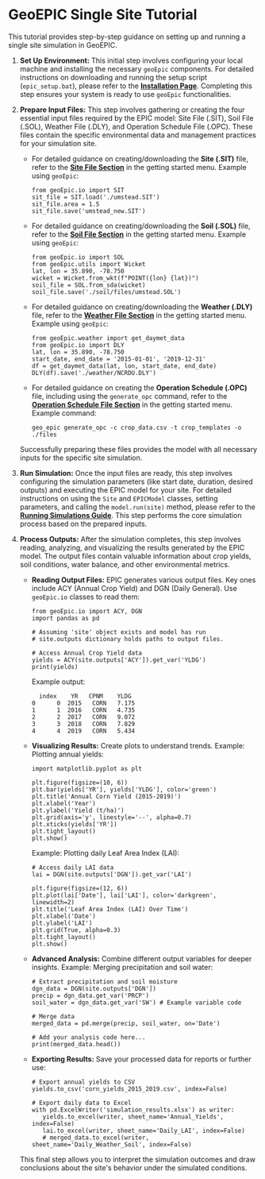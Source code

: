 # GeoEPIC Single Site Tutorial

This tutorial provides step-by-step guidance on setting up and running a single site simulation in GeoEPIC.

1.  **Set Up Environment:**
    This initial step involves configuring your local machine and installing the necessary `geoEpic` components. For detailed instructions on downloading and running the setup script (`epic_setup.bat`), please refer to the **[Installation Page](link-to-installation-page)**. Completing this step ensures your system is ready to use `geoEpic` functionalities.

2.  **Prepare Input Files:**
    This step involves gathering or creating the four essential input files required by the EPIC model: Site File (.SIT), Soil File (.SOL), Weather File (.DLY), and Operation Schedule File (.OPC). These files contain the specific environmental data and management practices for your simulation site.
    *   For detailed guidance on creating/downloading the **Site (.SIT)** file, refer to the **[Site File Section](link-to-sit-file-guide)** in the getting started menu. Example using `geoEpic`:
        ```
        from geoEpic.io import SIT
        sit_file = SIT.load('./umstead.SIT')
        sit_file.area = 1.5
        sit_file.save('umstead_new.SIT')
        ```
    *   For detailed guidance on creating/downloading the **Soil (.SOL)** file, refer to the **[Soil File Section](link-to-sol-file-guide)** in the getting started menu. Example using `geoEpic`:
        ```
        from geoEpic.io import SOL
        from geoEpic.utils import Wicket
        lat, lon = 35.890, -78.750
        wicket = Wicket.from_wkt(f"POINT({lon} {lat})")
        soil_file = SOL.from_sda(wicket)
        soil_file.save('./soil/files/umstead.SOL')
        ```
    *   For detailed guidance on creating/downloading the **Weather (.DLY)** file, refer to the **[Weather File Section](link-to-dly-file-guide)** in the getting started menu. Example using `geoEpic`:
        ```
        from geoEpic.weather import get_daymet_data
        from geoEpic.io import DLY
        lat, lon = 35.890, -78.750
        start_date, end_date = '2015-01-01', '2019-12-31'
        df = get_daymet_data(lat, lon, start_date, end_date)
        DLY(df).save('./weather/NCRDU.DLY')
        ```
    *   For detailed guidance on creating the **Operation Schedule (.OPC)** file, including using the `generate_opc` command, refer to the **[Operation Schedule File Section](link-to-opc-file-guide)** in the getting started menu. Example command:
        ```
        geo_epic generate_opc -c crop_data.csv -t crop_templates -o ./files
        ```
    Successfully preparing these files provides the model with all necessary inputs for the specific site simulation.

3.  **Run Simulation:**
    Once the input files are ready, this step involves configuring the simulation parameters (like start date, duration, desired outputs) and executing the EPIC model for your site. For detailed instructions on using the `Site` and `EPICModel` classes, setting parameters, and calling the `model.run(site)` method, please refer to the **[Running Simulations Guide](link-to-running-simulations-guide)**. This step performs the core simulation process based on the prepared inputs.

4.  **Process Outputs:**
    After the simulation completes, this step involves reading, analyzing, and visualizing the results generated by the EPIC model. The output files contain valuable information about crop yields, soil conditions, water balance, and other environmental metrics.

    *   **Reading Output Files:**
        EPIC generates various output files. Key ones include ACY (Annual Crop Yield) and DGN (Daily General). Use `geoEpic.io` classes to read them:
        ```
        from geoEpic.io import ACY, DGN
        import pandas as pd

        # Assuming 'site' object exists and model has run
        # site.outputs dictionary holds paths to output files.

        # Access Annual Crop Yield data
        yields = ACY(site.outputs['ACY']).get_var('YLDG')
        print(yields)
        ```
        Example output:
        ```
          index    YR   CPNM    YLDG
        0      0  2015   CORN   7.175
        1      1  2016   CORN   4.735
        2      2  2017   CORN   9.072
        3      3  2018   CORN   7.829
        4      4  2019   CORN   5.434
        ```

    *   **Visualizing Results:**
        Create plots to understand trends. Example: Plotting annual yields:
        ```
        import matplotlib.pyplot as plt

        plt.figure(figsize=(10, 6))
        plt.bar(yields['YR'], yields['YLDG'], color='green')
        plt.title('Annual Corn Yield (2015-2019)')
        plt.xlabel('Year')
        plt.ylabel('Yield (t/ha)')
        plt.grid(axis='y', linestyle='--', alpha=0.7)
        plt.xticks(yields['YR'])
        plt.tight_layout()
        plt.show()
        ```
        Example: Plotting daily Leaf Area Index (LAI):
        ```
        # Access daily LAI data
        lai = DGN(site.outputs['DGN']).get_var('LAI')

        plt.figure(figsize=(12, 6))
        plt.plot(lai['Date'], lai['LAI'], color='darkgreen', linewidth=2)
        plt.title('Leaf Area Index (LAI) Over Time')
        plt.xlabel('Date')
        plt.ylabel('LAI')
        plt.grid(True, alpha=0.3)
        plt.tight_layout()
        plt.show()
        ```

    *   **Advanced Analysis:**
        Combine different output variables for deeper insights. Example: Merging precipitation and soil water:
        ```
        # Extract precipitation and soil moisture
        dgn_data = DGN(site.outputs['DGN'])
        precip = dgn_data.get_var('PRCP')
        soil_water = dgn_data.get_var('SW') # Example variable code

        # Merge data
        merged_data = pd.merge(precip, soil_water, on='Date')

        # Add your analysis code here...
        print(merged_data.head())
        ```

    *   **Exporting Results:**
        Save your processed data for reports or further use:
        ```
        # Export annual yields to CSV
        yields.to_csv('corn_yields_2015_2019.csv', index=False)

        # Export daily data to Excel
        with pd.ExcelWriter('simulation_results.xlsx') as writer:
           yields.to_excel(writer, sheet_name='Annual_Yields', index=False)
           lai.to_excel(writer, sheet_name='Daily_LAI', index=False)
           # merged_data.to_excel(writer, sheet_name='Daily_Weather_Soil', index=False)
        ```
    This final step allows you to interpret the simulation outcomes and draw conclusions about the site's behavior under the simulated conditions.